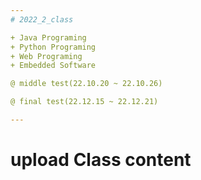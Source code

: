 ```yaml
---
# 2022_2_class

+ Java Programing
+ Python Programing
+ Web Programing
+ Embedded Software

@ middle test(22.10.20 ~ 22.10.26)

@ final test(22.12.15 ~ 22.12.21)

---
```


# upload Class content

